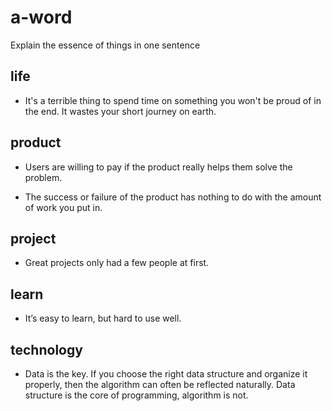 # a-word

Explain the essence of things in one sentence

## life
- It's a terrible thing to spend time on something you won't be proud of in the end. It wastes your short journey on earth.

## product

- Users are willing to pay if the product really helps them solve the problem.

- The success or failure of the product has nothing to do with the amount of work you put in.

## project

- Great projects only had a few people at first.

## learn

- It’s easy to learn, but hard to use well.

## technology

- Data is the key. If you choose the right data structure and organize it properly, then the algorithm can often be reflected naturally. Data structure is the core of programming, algorithm is not.
